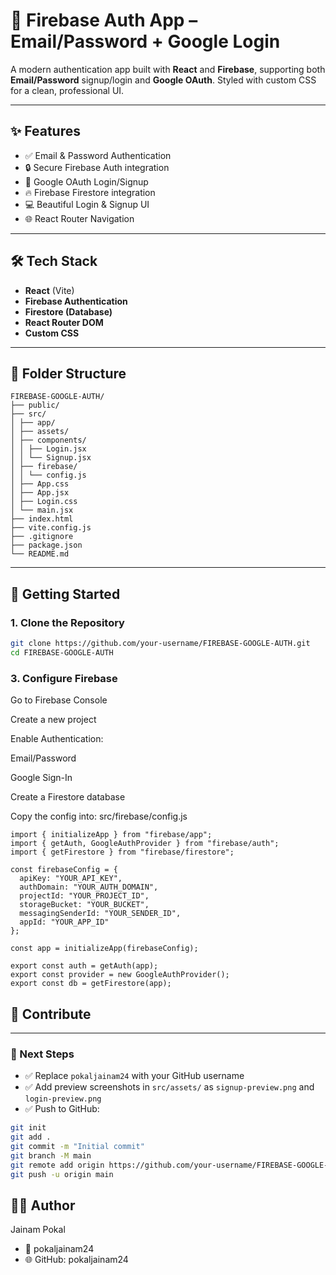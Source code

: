# 🔐 Firebase Auth App – Email/Password + Google Login

A modern authentication app built with **React** and **Firebase**, supporting both **Email/Password** signup/login and **Google OAuth**. Styled with custom CSS for a clean, professional UI.

---

## ✨ Features

- ✅ Email & Password Authentication
- 🔒 Secure Firebase Auth integration
- 🔁 Google OAuth Login/Signup
- 🔥 Firebase Firestore integration
- 💻 Beautiful Login & Signup UI
- 🌐 React Router Navigation

---

## 🛠️ Tech Stack

- **React** (Vite)
- **Firebase Authentication**
- **Firestore (Database)**
- **React Router DOM**
- **Custom CSS**

---

## 📁 Folder Structure

```
FIREBASE-GOOGLE-AUTH/
├── public/
├── src/
│ ├── app/
│ ├── assets/
│ ├── components/
│ │ ├── Login.jsx
│ │ └── Signup.jsx
│ ├── firebase/
│ │ └── config.js
│ ├── App.css
│ ├── App.jsx
│ ├── Login.css
│ └── main.jsx
├── index.html
├── vite.config.js
├── .gitignore
├── package.json
└── README.md
```


---

## 🚀 Getting Started

### 1. Clone the Repository

```bash
git clone https://github.com/your-username/FIREBASE-GOOGLE-AUTH.git
cd FIREBASE-GOOGLE-AUTH
```

### 3. Configure Firebase

Go to Firebase Console

Create a new project

Enable Authentication:

Email/Password

Google Sign-In

Create a Firestore database

Copy the config into: src/firebase/config.js

```
import { initializeApp } from "firebase/app";
import { getAuth, GoogleAuthProvider } from "firebase/auth";
import { getFirestore } from "firebase/firestore";

const firebaseConfig = {
  apiKey: "YOUR_API_KEY",
  authDomain: "YOUR_AUTH_DOMAIN",
  projectId: "YOUR_PROJECT_ID",
  storageBucket: "YOUR_BUCKET",
  messagingSenderId: "YOUR_SENDER_ID",
  appId: "YOUR_APP_ID"
};

const app = initializeApp(firebaseConfig);

export const auth = getAuth(app);
export const provider = new GoogleAuthProvider();
export const db = getFirestore(app);
```

## 🤝 Contribute

---

### 🔁 Next Steps

- ✅ Replace `pokaljainam24` with your GitHub username
- ✅ Add preview screenshots in `src/assets/` as `signup-preview.png` and `login-preview.png`
- ✅ Push to GitHub:
```bash
git init
git add .
git commit -m "Initial commit"
git branch -M main
git remote add origin https://github.com/your-username/FIREBASE-GOOGLE-AUTH.git
git push -u origin main
```

## 🧑‍💻 Author
Jainam Pokal
 - 📧 pokaljainam24
 - 🌐 GitHub: pokaljainam24
